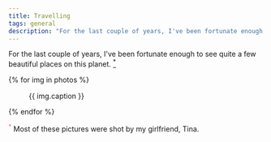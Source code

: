 ```yaml
---
title: Travelling
tags: general
description: "For the last couple of years, I've been fortunate enough to travel to quite a few beautiful places on this planet. Here are some of them."
---
```


<p class="lead">
  For the last couple of years, I've been fortunate enough to see quite a few beautiful places on this planet. <a href="#copyright"><sup>*</sup></a> 
</p>

{% for img in photos %}
<figure>
    <img 
      src="data:image/gif;base64,R0lGODlhAQABAAAAACH5BAEKAAEALAAAAAABAAEAAAICTAEAOw==" 
      data-src={{ img.src | media(page) }} 
      class="lazyload" 
      alt=""
    >
    <figcaption>{{ img.caption }}</figcaption>
</figure>
{% endfor %}

<p id="copyright"><sup style="color:#fc6767;">*</sup> Most of these pictures were shot by my girlfriend, Tina.</p>